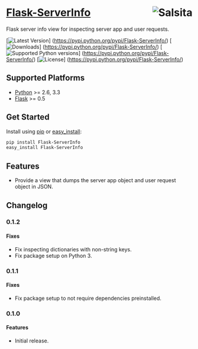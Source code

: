 # [Flask-ServerInfo](https://github.com/salsita/flask-serverinfo) <a href='https://github.com/salsita'><img align='right' title='Salsita' src='https://www.google.com/a/cpanel/salsitasoft.com/images/logo.gif?alpha=1' /></a>

Flask server info view for inspecting server app and user requests.

[![Latest Version](https://pypip.in/version/Flask-ServerInfo/badge.svg)]
(https://pypi.python.org/pypi/Flask-ServerInfo/)
[![Downloads](https://pypip.in/download/Flask-ServerInfo/badge.svg)]
(https://pypi.python.org/pypi/Flask-ServerInfo/)
[![Supported Python versions](https://pypip.in/py_versions/Flask-ServerInfo/badge.svg)]
(https://pypi.python.org/pypi/Flask-ServerInfo/)
[![License](https://pypip.in/license/Flask-ServerInfo/badge.svg)]
(https://pypi.python.org/pypi/Flask-ServerInfo/)


## Supported Platforms

* [Python](http://www.python.org/) >= 2.6, 3.3
* [Flask](http://flask.pocoo.org/) >= 0.5


## Get Started

Install using [pip](https://pip.pypa.io/) or [easy_install](http://pythonhosted.org/setuptools/easy_install.html):
```bash
pip install Flask-ServerInfo
easy_install Flask-ServerInfo
```

## Features

- Provide a view that dumps the server app object and user request object in JSON.


## Changelog

### 0.1.2

#### Fixes

- Fix inspecting dictionaries with non-string keys.
- Fix package setup on Python 3.

### 0.1.1

#### Fixes

- Fix package setup to not require dependencies preinstalled.

### 0.1.0

#### Features

- Initial release.
